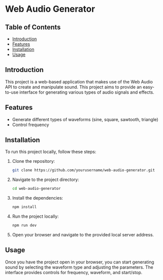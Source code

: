 # Web Audio Generator

## Table of Contents

- [Introduction](#introduction)
- [Features](#features)
- [Installation](#installation)
- [Usage](#usage)

## Introduction

This project is a web-based application that makes use of the Web Audio API to create and manipulate sound. This project aims to provide an easy-to-use interface for generating various types of audio signals and effects.

## Features

- Generate different types of waveforms (sine, square, sawtooth, triangle)
- Control frequency

## Installation

To run this project locally, follow these steps:

1. Clone the repository:
    ```sh
    git clone https://github.com/yourusername/web-audio-generator.git
    ```
2. Navigate to the project directory:
    ```sh
    cd web-audio-generator
    ```
3. Install the dependencies:
    ```sh
    npm install
    ```
4. Run the project locally:
    ```sh
    npm run dev
    ```
5. Open your browser and navigate to the provided local server address.

## Usage

Once you have the project open in your browser, you can start generating sound by selecting the waveform type and adjusting the parameters. The interface provides controls for frequency, waveform, and start/stop.
